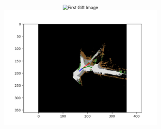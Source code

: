 
<p align="center">
<img src="/Images/Demo.gif" alt="First Gift Image" width="550"/>
<img src="/Images/video_vehicle_107.png" alt="Second Gift Image" width="550"/> 
</p>
